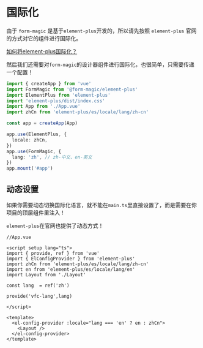 # 国际化

由于 `form-magic` 是基于`element-plus`开发的，所以请先按照 `element-plus` 官网的方式对它的组件进行国际化。


[如何将element-plus国际化？](https://element-plus.org/zh-CN/guide/i18n.html)


然后我们还需要对`form-magic`的设计器组件进行国际化，也很简单，只需要传递一个配置！

```ts
import { createApp } from 'vue'
import FormMagic from '@form-magic/element-plus'
import ElementPlus from 'element-plus'
import 'element-plus/dist/index.css'
import App from './App.vue'
import zhCn from 'element-plus/es/locale/lang/zh-cn'

const app = createApp(App)

app.use(ElementPlus, {
  locale: zhCn,
})
app.use(FormMagic, {
  lang: 'zh', // zh-中文、en-英文
})
app.mount('#app')
```

## 动态设置

如果你需要动态切换国际化语言，就不能在`main.ts`里直接设置了，而是需要在你项目的顶层组件里注入！

`element-plus`在官网也提供了动态方式！

```vue
//App.vue

<script setup lang="ts">
import { provide, ref } from 'vue'
import { ElConfigProvider } from 'element-plus'
import zhCn from 'element-plus/es/locale/lang/zh-cn'
import en from 'element-plus/es/locale/lang/en'
import Layout from './Layout'

const lang  = ref('zh')

provide('vfc-lang',lang)

</script>

<template>
  <el-config-provider :locale="lang === 'en' ? en : zhCn">
    <Layout />
  </el-config-provider>
</template>

```
